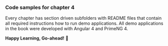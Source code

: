 ### Code samples for chapter 4

Every chapter has section driven subfolders with README files that contain all required instructions how to run demo applications. All demo applications in the book were developed with Angular 4 and PrimeNG 4.

__Happy Learning, Go-ahead!__ :dash: